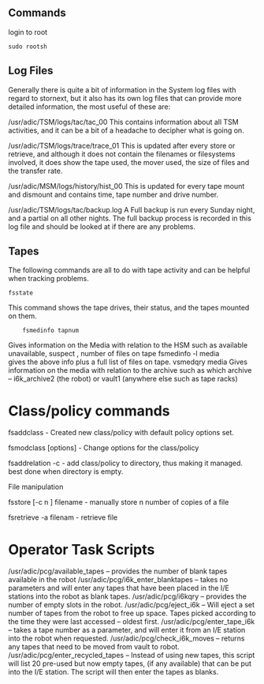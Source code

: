 ## Commands

login to root
```
sudo rootsh
```

## Log Files
Generally there is quite a bit of information in the System log files with regard to stornext, but it also has its own log files that can provide more detailed information, the most useful of these are:

/usr/adic/TSM/logs/tac/tac_00
This contains information about all TSM activities, and it can be a bit of a headache to decipher what is going on. 

/usr/adic/TSM/logs/trace/trace_01
This is updated after every store or retrieve, and although it does not contain the filenames or filesystems involved, it does show the tape used, the mover used, the size of files and the transfer rate.

/usr/adic/MSM/logs/history/hist_00
This is updated for every tape mount and dismount and contains time, tape number and drive number.

/usr/adic/TSM/logs/tac/backup.log
A Full backup is run every Sunday night, and a partial on all other nights. The full backup process is recorded in this log file and should be looked at if there are any problems.

## Tapes 
The following commands are all to do with tape activity and can be helpful when tracking problems.

```
fsstate
```
This command shows the tape drives, their status, and the tapes mounted on them.

		fsmedinfo tapnum
Gives information on the Media with relation to the HSM such as available unavailable, suspect , number of files on tape
		fsmedinfo -l  media        
 gives the above info plus a full list of files on tape. 
		vsmedqry media
Gives information on the media with relation to the archive such as which archive – i6k_archive2 (the robot)  or vault1 (anywhere else  such as tape racks)


# Class/policy commands

fsaddclass  <classname>  -  Created new class/policy with default policy options set.

fsmodclass  <classname>  [options] -  Change options for the class/policy

fsaddrelation -c <classname> <directory>  -  add class/policy to directory, thus making it managed. best done when directory is empty.

File manipulation

fsstore [-c n ]  filename   -  manually store n number of copies of a file

fsretrieve -a filenam  -  retrieve file

# Operator Task Scripts

/usr/adic/pcg/available_tapes – provides the number of blank tapes available in the robot
/usr/adic/pcg/i6k_enter_blanktapes – takes no parameters and will enter any tapes that have been placed in the I/E stations into the robot as blank tapes.
/usr/adic/pcg/i6kqry – provides the number of empty slots in the robot.
/usr/adic/pcg/eject_i6k – Will eject a set number of tapes from the robot to free up space. Tapes picked according to the time they were last accessed – oldest first.
 /usr/adic/pcg/enter_tape_i6k – takes a tape number as a parameter, and will enter it from an I/E station into the robot when requested.
/usr/adic/pcg/check_i6k_moves – returns any tapes that need to be moved from vault to robot.
 /usr/adic/pcg/enter_recycled_tapes – Instead of using new tapes, this script will list 20 pre-used but now empty tapes, (if any available) that can be put into the I/E station. The script will then enter the tapes as blanks.